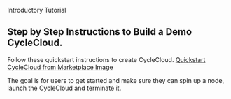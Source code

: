 Introductory Tutorial

## Step by Step Instructions to Build a Demo CycleCloud.  

Follow these quickstart instructions to create CycleCloud.
<a href="https://docs.microsoft.com/en-us/azure/cyclecloud/qs-install-marketplace?view=cyclecloud-8">Quickstart CycleCloud from Marketplace Image</a> 

The goal is for users to get started and make sure they can spin up a node, launch the CycleCloud and terminate it.


